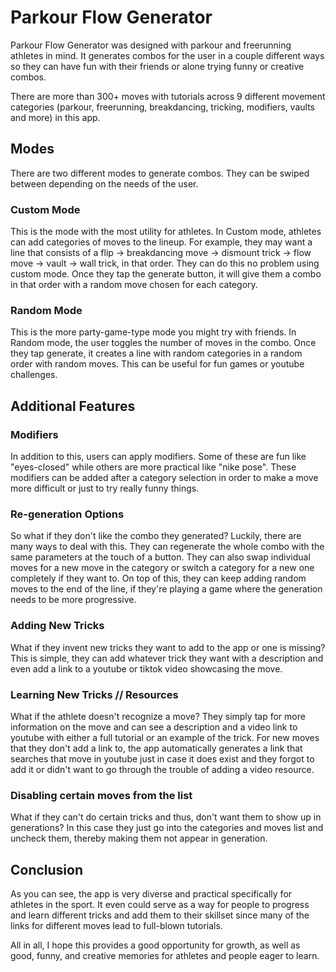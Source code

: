 # Parkour Flow Generator

Parkour Flow Generator was designed with parkour and freerunning athletes in mind. It generates combos for the user in a couple different ways so they can have fun with their friends or alone trying funny or creative combos. 

There are more than 300+ moves with tutorials across 9 different movement categories (parkour, freerunning, breakdancing, tricking, modifiers, vaults and more) in this app.

## Modes

There are two different modes to generate combos. They can be swiped between depending on the needs of the user.

### Custom Mode
This is the mode with the most utility for athletes. In Custom mode, athletes can add categories of moves to the lineup. For example, they may want a line that consists of a flip -> breakdancing move -> dismount trick -> flow move -> vault -> wall trick, in that order. They can do this no problem using custom mode. Once they tap the generate button, it will give them a combo in that order with a random move chosen for each category. 

### Random Mode
This is the more party-game-type mode you might try with friends. In Random mode, the user toggles the number of moves in the combo. Once they tap generate, it creates a line with random categories in a random order with random moves. This can be useful for fun games or youtube challenges.

## Additional Features
### Modifiers
In addition to this, users can apply modifiers. Some of these are fun like "eyes-closed" while others are more practical like "nike pose". These modifiers can be added after a category selection in order to make a move more difficult or just to try really funny things.

### Re-generation Options
So what if they don't like the combo they generated? Luckily, there are many ways to deal with this. They can regenerate the whole combo with the same parameters at the touch of a button. They can also swap individual moves for a new move in the category or switch a category for a new one completely if they want to. On top of this, they can keep adding random moves to the end of the line, if they're playing a game where the generation needs to be more progressive. 

### Adding New Tricks
What if they invent new tricks they want to add to the app or one is missing? This is simple, they can add whatever trick they want with a description and even add a link to a youtube or tiktok video showcasing the move. 

### Learning New Tricks // Resources
What if the athlete doesn't recognize a move? They simply tap for more information on the move and can see a description and a video link to youtube with either a full tutorial or an example of the trick. For new moves that they don't add a link to, the app automatically generates a link that searches that move in youtube just in case it does exist and they forgot to add it or didn't want to go through the trouble of adding a video resource. 

### Disabling certain moves from the list
What if they can't do certain tricks and thus, don't want them to show up in generations? In this case they just go into the categories and moves list and uncheck them, thereby making them not appear in generation.

## Conclusion
As you can see, the app is very diverse and practical specifically for athletes in the sport. It even could serve as a way for people to progress and learn different tricks and add them to their skillset since many of the links for different moves lead to full-blown tutorials. 

All in all, I hope this provides a good opportunity for growth, as well as good, funny, and creative memories for athletes and people eager to learn. 
